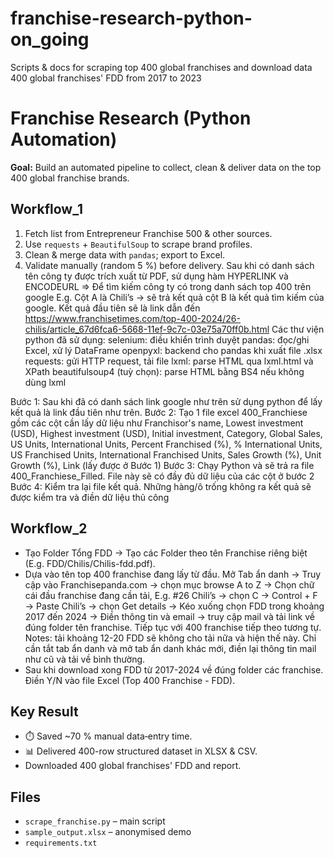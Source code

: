 # franchise-research-python-on_going
Scripts &amp; docs for scraping top 400 global franchises and download data 400 global franchises' FDD from 2017 to 2023
# Franchise Research (Python Automation)

**Goal:** Build an automated pipeline to collect, clean & deliver data on the top 400 global franchise brands.

## Workflow_1
1. Fetch list from Entrepreneur Franchise 500 & other sources.
2. Use `requests` + `BeautifulSoup` to scrape brand profiles.
3. Clean & merge data with `pandas`; export to Excel.
4. Validate manually (random 5 %) before delivery.
Sau khi có danh sách tên công ty được trích xuất từ PDF, sử dụng hàm HYPERLINK và ENCODEURL => Để tìm kiếm công ty có trong danh sách top 400 trên google
E.g. Cột A là Chili’s -> sẽ trả kết quả cột B là kết quả tìm kiếm của google. Kết quả đầu tiên sẽ là link dẫn đến <https://www.franchisetimes.com/top-400-2024/26-chilis/article_67d6fca6-5668-11ef-9c7c-03e75a70ff0b.html>
Các thư viện python đã sử dụng: 
selenium: điều khiển trình duyệt
pandas: đọc/ghi Excel, xử lý DataFrame
openpyxl: backend cho pandas khi xuất file .xlsx
requests: gửi HTTP request, tải file
lxml: parse HTML qua lxml.html và XPath
beautifulsoup4 (tuỳ chọn): parse HTML bằng BS4 nếu không dùng lxml

Bước 1: Sau khi đã có danh sách link google như trên sử dụng python để lấy kết quả là link đầu tiên như trên. 
Bước 2: Tạo 1 file excel 400_Franchiese gồm các cột cần lấy dữ liệu như Franchisor's name, Lowest investment (USD), Highest investment (USD), Initial investment, Category, Global Sales, US Units, International Units, Percent Franchised (%), % International Units, US Franchised Units, International Franchised Units, Sales Growth (%), Unit Growth (%), Link (lấy được ở Bước 1)
Bước 3: Chạy Python và sẽ trả ra file 400_Franchiese_Filled. File này sẽ có đầy đủ dữ liệu của các cột ở bước 2
Bước 4: Kiểm tra lại file kết quả. Những hàng/ô trống không ra kết quả sẽ được kiểm tra và điền dữ liệu thủ công

## Workflow_2
- Tạo Folder Tổng FDD → Tạo các Folder theo tên Franchise riêng biệt (E.g. FDD/Chilis/Chilis-fdd.pdf).
- Dựa vào tên top 400 franchise đang lấy từ đầu. Mở Tab ẩn danh → Truy cập vào Franchisepanda.com → chọn mục browse A to Z → Chọn chữ cái đầu franchise đang cần tải, E.g. #26 Chili’s → chọn C → Control + F → Paste Chili’s → chọn Get details → Kéo xuống chọn FDD trong khoảng 2017 đến 2024 → Điền thông tin và email → truy cập mail và tải link về đúng folder tên franchise. Tiếp tục với 400 franchise tiếp theo tương tự.
Notes: tải khoảng 12-20 FDD sẽ không cho tải nữa và hiện thế này. Chỉ cần tắt tab ẩn danh và mở tab ẩn danh khác mới, điền lại thông tin mail như cũ và tải về bình thường.
- Sau khi download xong FDD từ 2017-2024 về đúng folder các franchise. Điền Y/N vào file Excel (Top 400 Franchise - FDD). 

## Key Result
* ⏱️ Saved ~70 % manual data‐entry time.
* 📊 Delivered 400-row structured dataset in XLSX & CSV.
* Downloaded 400 global franchises' FDD and report.

## Files
* `scrape_franchise.py` – main script  
* `sample_output.xlsx` – anonymised demo  
* `requirements.txt`
